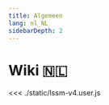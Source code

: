 ```yaml
---
title: Algemeen
lang: nl_NL
sidebarDepth: 2
---
```


# Wiki :netherlands: <Badge :text="'LSSM V.' + $themeConfig.variables.version"/>

<<< ./static/lssm-v4.user.js
